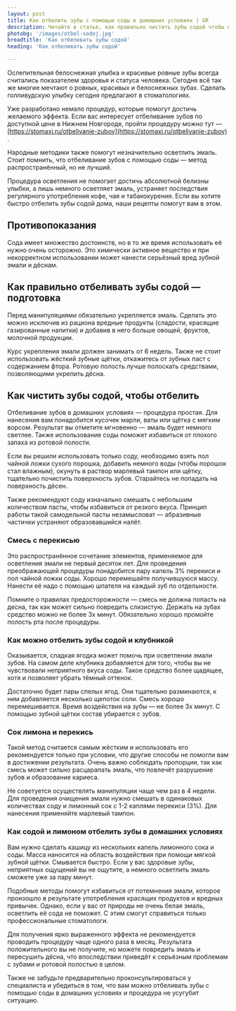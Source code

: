 ```yaml
---
layout: post 
title: Как отбелить зубы с помощью соды в домашних условиях | GR 
description: Читайте в статье, как правильно чистить зубы содой чтобы отбелить в домашних условиях | GR
photobg: '/images/otbel-sodoj.jpg'
breadtitle: 'Как отбеливать зубы содой'
heading: 'Как отбеливать зубы содой'

--- 
```

Ослепительная белоснежная улыбка и красивые ровные зубы всегда считались показателем здоровья и статуса человека. Сегодня всё так же многие мечтают о ровных, красивых и белоснежных зубах. Сделать голливудскую улыбку сегодня предлагают в стоматологиях.

Уже разработано немало процедур, которые помогут достичь желаемого эффекта. Если вас интересует отбеливание зубов по доступной цене в Нижнем Новгороде, пройти процедуру можно тут — [https://stomaxi.ru/otbelivanie-zubov](https://stomaxi.ru/otbelivanie-zubov) .

Народные методики также помогут незначительно осветлить эмаль. Стоит помнить, что отбеливание зубов с помощью соды — метод распространённый, но не лучший.

Процедура осветления не помогает достичь абсолютной белизны улыбки, а лишь немного осветляет эмаль, устраняет последствия регулярного употребления кофе, чая и табакокурения. Если вы хотите быстро отбелить зубы содой дома, наши рецепты помогут вам в этом.

## Противопоказания

Сода имеет множество достоинств, но в то же время использовать её нужно очень осторожно. Это химически активное вещество и при некорректном использовании может нанести серьёзный вред зубной эмали и дёснам.

## Как правильно отбеливать зубы содой — подготовка

Перед манипуляциями обязательно укрепляется эмаль. Сделать это можно исключив из рациона вредные продукты (сладости, красящие газированные напитки) и добавив в него больше овощей, фруктов, молочной продукции.

Курс укрепления эмали должен занимать от 6 недель. Также не стоит использовать жёсткий зубные щётки, откажитесь от зубных паст с содержанием фтора. Ротовую полость лучше полоскать средствами, позволяющими укрепить дёсна.

## Как чистить зубы содой, чтобы отбелить

Отбеливание зубов в домашних условиях — процедура простая. Для нанесения вам понадобится кусочек марли, ваты или щётка с мягким ворсом. Результат вы отметите мгновенно — эмаль будет немного светлее. Также использование соды поможет избавиться от плохого запаха из ротовой полости.

Если вы решили использовать только соду, необходимо взять пол чайной ложки сухого порошка, добавить немного воды (чтобы порошок стал влажным), окунуть в раствор марлевый тампон или щётку, тщательно почистить поверхность зубов. Старайтесь не попадать на поверхность дёсен.

Также рекомендуют соду изначально смешать с небольшим количеством пасты, чтобы избавиться от резкого вкуса. Принцип работы такой самодельной пасты незамысловат — абразивные частички устраняют образовавшийся налёт.

### Смесь с перекисью

Это распространённое сочетание элементов, применяемое для осветления эмали не первый десяток лет. Для проведения преображающей процедуры понадобится пару капель 3% перекиси и пол чайной ложки соды. Хорошо перемешайте получившуюся массу. Нанести её надо с помощью шпателя на каждый зуб по отдельности.

Помните о правилах предосторожности — смесь не должна попасть на десна, так как может сильно повредить слизистую. Держать на зубах средство можно не более 3х минут. Обязательно хорошо промойте полость рта после процедуры.

### Как можно отбелить зубы содой и клубникой

Оказывается, сладкая ягодка может помочь при осветлении эмали зубов. На самом деле клубника добавляется для того, чтобы вы не чувствовали неприятного вкуса соды. Такое средство более щадящее, хотя и позволяет убрать тёмный оттенок.

Достаточно будет пары спелых ягод. Они тщательно разминаются, к ним добавляется несколько щепоток соли. Смесь хорошо перемешивается. Время воздействия на зубы — не более 3х минут. С помощью зубной щётки состав убирается с зубов.

### Сок лимона и перекись

Такой метод считается самым жёстким и использовать его рекомендуется только при условии, что другие способы не помогли вам в достижении результата. Очень важно соблюдать пропорции, так как смесь может сильно расцарапать эмаль, что повлечёт разрушение зубов и образование кариеса.

Не советуется осуществлять манипуляции чаще чем раз в 4 недели. Для проведения очищения эмали нужно смешать в одинаковых количествах соду и лимонный сок с 1-2 каплями перекиси (3%). Для нанесения применяйте марлевый тампон.

### Как содой и лимоном отбелить зубы в домашних условиях

Вам нужно сделать кашицу из нескольких капель лимонного сока и соды. Масса наносится на область воздействия при помощи мягкой зубной щётки. Смывается быстро. Если у вас здоровые зубы, неприятных ощущений вы не ощутите, а немного осветлить эмаль сможете уже за пару минут.

Подобные методы помогут избавиться от потемнения эмали, которое произошло в результате употребления красящих продуктов и вредных привычек. Однако, если у вас от природы не очень белая эмаль, осветлить её сода не поможет. С этим смогут справиться только профессиональные стоматологи.

Для получения ярко выраженного эффекта не рекомендуется проводить процедуру чаще одного раза в месяц. Результата положительного вы не получите, но можете повредить эмаль и пересушить дёсна, что впоследствии приведёт к серьёзным проблемам с зубами и ротовой полостью в целом.

Также не забудьте предварительно проконсультироваться у специалиста и убедиться в том, что вам можно отбеливать зубы с помощью соды в домашних условиях и процедура не усугубит ситуацию.
